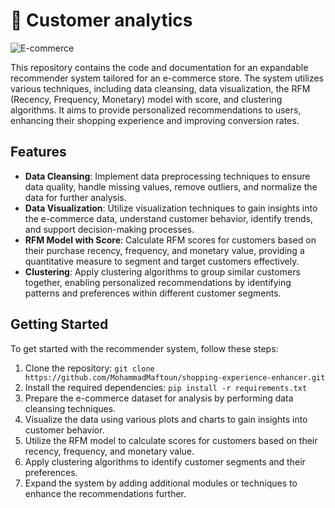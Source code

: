 # 🛒 Customer analytics

![E-commerce](https://www.bdb.ai/resources/images/customer-analytics/customer-analytics.png?v=27feb)

This repository contains the code and documentation for an expandable recommender system tailored for an e-commerce store. The system utilizes various techniques, including data cleansing, data visualization, the RFM (Recency, Frequency, Monetary) model with score, and clustering algorithms. It aims to provide personalized recommendations to users, enhancing their shopping experience and improving conversion rates.

## Features

- **Data Cleansing**: Implement data preprocessing techniques to ensure data quality, handle missing values, remove outliers, and normalize the data for further analysis.
- **Data Visualization**: Utilize visualization techniques to gain insights into the e-commerce data, understand customer behavior, identify trends, and support decision-making processes.
- **RFM Model with Score**: Calculate RFM scores for customers based on their purchase recency, frequency, and monetary value, providing a quantitative measure to segment and target customers effectively.
- **Clustering**: Apply clustering algorithms to group similar customers together, enabling personalized recommendations by identifying patterns and preferences within different customer segments.

## Getting Started

To get started with the recommender system, follow these steps:

1. Clone the repository: `git clone https://github.com/MohammadMaftoun/shopping-experience-enhancer.git`
2. Install the required dependencies: `pip install -r requirements.txt`
3. Prepare the e-commerce dataset for analysis by performing data cleansing techniques.
4. Visualize the data using various plots and charts to gain insights into customer behavior.
5. Utilize the RFM model to calculate scores for customers based on their recency, frequency, and monetary value.
6. Apply clustering algorithms to identify customer segments and their preferences.
7. Expand the system by adding additional modules or techniques to enhance the recommendations further.

